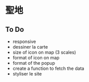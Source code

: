 # 聖地

## To Do

- responsive
- dessiner la carte
- size of icon on map (3 scales)
- format of icon on map 
- format of the popup
- create a function to fetch the data
- styliser le site